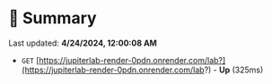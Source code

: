 # 📖 Summary
Last updated: **4/24/2024, 12:00:08 AM**

- `GET` [https://jupiterlab-render-0pdn.onrender.com/lab?](https://jupiterlab-render-0pdn.onrender.com/lab?) - **Up** (325ms)
